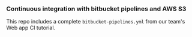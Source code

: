 ### Continuous integration with bitbucket pipelines and AWS S3

This repo includes a complete `bitbucket-pipelines.yml` from our team's Web app CI tutorial.